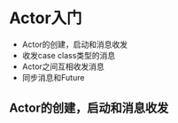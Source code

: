 # Actor入门
* Actor的创建，启动和消息收发
* 收发case class类型的消息
* Actor之间互相收发消息
* 同步消息和Future

## Actor的创建，启动和消息收发
